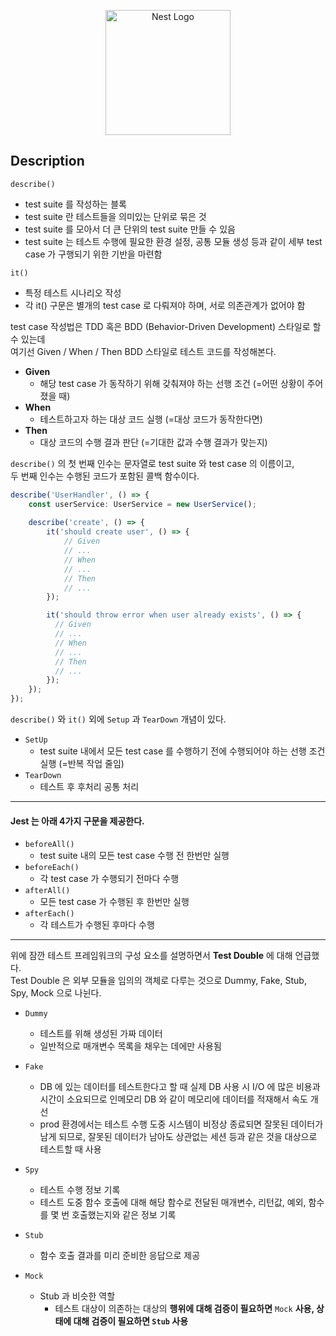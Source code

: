 <p align="center">
  <a href="#" target="blank"><img src="https://nestjs.com/img/logo-small.svg" width="200" alt="Nest Logo" /></a>
</p>

## Description

`describe()`
* test suite 를 작성하는 블록
* test suite 란 테스트들을 의미있는 단위로 묶은 것
* test suite 를 모아서 더 큰 단위의 test suite 만들 수 있음
* test suite 는 테스트 수행에 필요한 환경 설정, 공통 모듈 생성 등과 같이 세부 test case 가 구행되기 위한 기반을 마련함

`it()`
* 특정 테스트 시나리오 작성
* 각 it() 구문은 별개의 test case 로 다뤄져야 하며, 서로 의존관계가 없어야 함




test case 작성법은 TDD 혹은 BDD (Behavior-Driven Development) 스타일로 할 수 있는데 <br>
여기선 Given / When / Then BDD 스타일로 테스트 코드를 작성해본다.

* **Given**
  * 해당 test case 가 동작하기 위해 갖춰져야 하는 선행 조건 (=어떤 상황이 주어졌을 때)
* **When**
  * 테스트하고자 하는 대상 코드 실행 (=대상 코드가 동작한다면)
* **Then**
  * 대상 코드의 수행 결과 판단 (=기대한 값과 수행 결과가 맞는지)

`describe()` 의 첫 번째 인수는 문자열로 test suite 와 test case 의 이름이고,<br>
두 번째 인수는 수행된 코드가 포함된 콜백 함수이다.

```typescript
describe('UserHandler', () => {
    const userService: UserService = new UserService();
    
    describe('create', () => {
        it('should create user', () => {
            // Given
            // ...
            // When
            // ...
            // Then
            // ...
        });

        it('should throw error when user already exists', () => {
          // Given
          // ...
          // When
          // ...
          // Then
          // ...
        });
    });
});
```
`describe()` 와 `it()` 외에 `Setup` 과 `TearDown` 개념이 있다.

* `SetUp`
    * test suite 내에서 모든 test case 를 수행하기 전에 수행되어야 하는 선행 조건 실행 (=반복 작업 줄임)
* `TearDown`
  * 테스트 후 후처리 공통 처리

---

#### Jest 는 아래 4가지 구문을 제공한다.

* `beforeAll()`
  * test suite 내의 모든 test case 수행 전 한번만 실행
* `beforeEach()`
  * 각 test case 가 수행되기 전마다 수행
* `afterAll()`
  * 모든 test case 가 수행된 후 한번만 실행
* `afterEach()`
  * 각 테스트가 수행된 후마다 수행

---

위에 잠깐 테스트 프레임워크의 구성 요소를 설명하면서 **Test Double** 에 대해 언급했다.<br>
Test Double 은 외부 모듈을 임의의 객체로 다루는 것으로 Dummy, Fake, Stub, Spy, Mock 으로 나뉜다.

* `Dummy`
  * 테스트를 위해 생성된 가짜 데이터
  * 일반적으로 매개변수 목록을 채우는 데에만 사용됨

* `Fake`
  * DB 에 있는 데이터를 테스트한다고 할 때 실제 DB 사용 시 I/O 에 많은 비용과 시간이 소요되므로 인메모리 DB 와 같이 메모리에 데이터를 적재해서 속도 개선
  * prod 환경에서는 테스트 수행 도중 시스템이 비정상 종료되면 잘못된 데이터가 남게 되므로, 잘못된 데이터가 남아도 상관없는 세션 등과 같은 것을 대상으로 테스트할 때 사용

* `Spy`
  * 테스트 수행 정보 기록
  * 테스트 도중 함수 호출에 대해 해당 함수로 전달된 매개변수, 리턴값, 예외, 함수를 몇 번 호출했는지와 같은 정보 기록

* `Stub`
  * 함수 호출 결과를 미리 준비한 응답으로 제공

* `Mock`
  * Stub 과 비슷한 역할
    * 테스트 대상이 의존하는 대상의 **행위에 대해 검증이 필요하면** `Mock` **사용, 상태에 대해 검증이 필요하면 `Stub` 사용**